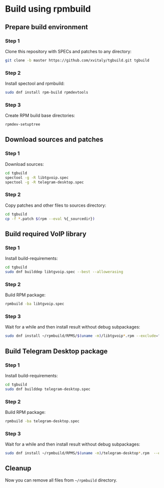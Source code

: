 # Build using rpmbuild
## Prepare build environment
### Step 1

Clone this repository with SPECs and patches to any directory:
```bash
git clone -b master https://github.com/xvitaly/tgbuild.git tgbuild
```

### Step 2

Install spectool and rpmbuild:
```bash
sudo dnf install rpm-build rpmdevtools
```

### Step 3

Create RPM build base directories:
```bash
rpmdev-setuptree
```

## Download sources and patches
### Step 1

Download sources:
```bash
cd tgbuild
spectool -g -R libtgvoip.spec
spectool -g -R telegram-desktop.spec
```

### Step 2

Copy patches and other files to sources directory:
```bash
cd tgbuild
cp -f *.patch $(rpm --eval %{_sourcedir})
```

## Build required VoIP library
### Step 1

Install build-requirements:
```bash
cd tgbuild
sudo dnf builddep libtgvoip.spec --best --allowerasing
```

### Step 2

Build RPM package:
```bash
rpmbuild -ba libtgvoip.spec
```

### Step 3

Wait for a while and then install result without debug subpackages:
```bash
sudo dnf install ~/rpmbuild/RPMS/$(uname -m)/libtgvoip*.rpm --exclude="*debug*" --best --allowerasing
```

## Build Telegram Desktop package
### Step 1

Install build-requirements:
```bash
cd tgbuild
sudo dnf builddep telegram-desktop.spec
```

### Step 2

Build RPM package:
```bash
rpmbuild -ba telegram-desktop.spec
```

### Step 3

Wait for a while and then install result without debug subpackages:
```bash
sudo dnf install ~/rpmbuild/RPMS/$(uname -m)/telegram-desktop*.rpm  --exclude="*debug*"  --best --allowerasing
```

## Cleanup

Now you can remove all files from `~/rpmbuild` directory.
